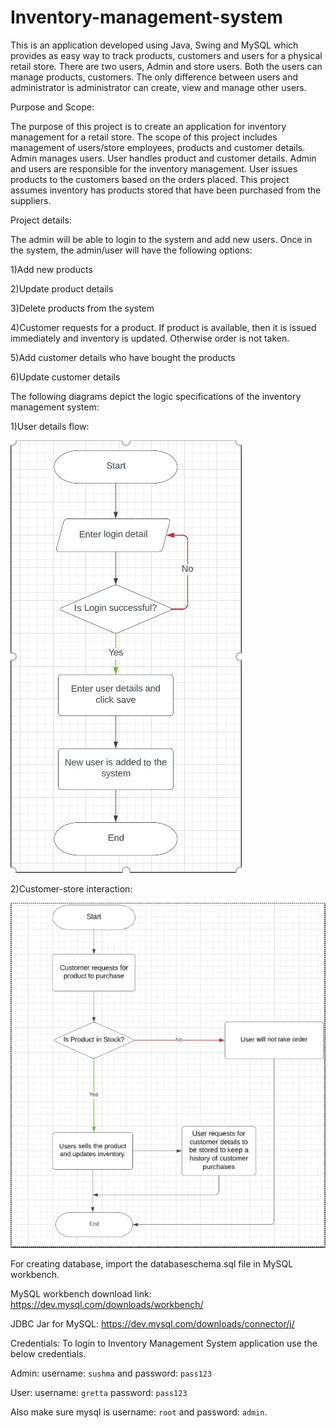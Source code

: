 # Inventory-management-system
This is an application developed using Java, Swing and MySQL which provides as easy way to track products, customers and users for a physical retail store.
There are two users, Admin and store users. Both the users can manage products, customers.
The only difference between users and administrator is administrator can create, view and manage other users.


Purpose and Scope:

The purpose of this project is to create an application for inventory management for a retail store. The scope of this project includes management of users/store employees, products and customer details. Admin manages users. User handles product and customer details. Admin and users are responsible for the inventory management. User issues products to the customers based on the orders placed. This project assumes inventory has products stored that have been purchased from the suppliers. 


Project details:

The admin will be able to login to the system and add new users. Once in the system, the admin/user will have the following options: 

1)Add new products 

2)Update product details 

3)Delete products from the system 

4)Customer requests for a product. If product is available, then it is issued immediately and inventory is updated. Otherwise order is not taken. 

5)Add customer details who have bought the products 

6)Update customer details 


The following diagrams depict the logic specifications of the inventory management system:

1)User details flow:

![Alt text](logic.JPG)

2)Customer-store interaction:

![Alt text](specific.JPG)

For creating database, import the databaseschema.sql file in MySQL workbench.

MySQL workbench download link:
https://dev.mysql.com/downloads/workbench/

JDBC Jar for MySQL:
https://dev.mysql.com/downloads/connector/j/

Credentials:
To login to Inventory Management System application use the below credentials. 

Admin:
username: `sushma` and password: `pass123`

User:
username: `gretta` password: `pass123`

Also make sure mysql is username: `root` and password: `admin`.



 
